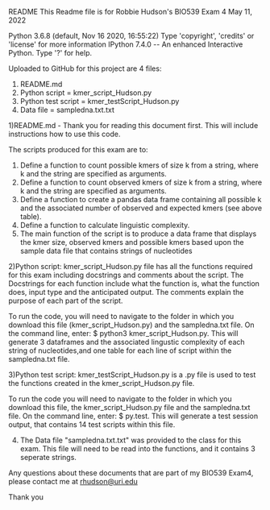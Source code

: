 README
This Readme file is for Robbie Hudson's BIO539 Exam 4 May 11, 2022

Python 3.6.8 (default, Nov 16 2020, 16:55:22) 
Type 'copyright', 'credits' or 'license' for more information
IPython 7.4.0 -- An enhanced Interactive Python. Type '?' for help.

Uploaded to GitHub for this project are 4 files:
1) README.md
2) Python script = kmer_script_Hudson.py
3) Python test script = kmer_testScript_Hudson.py
4) Data file = sampledna.txt.txt


1)README.md - Thank you for reading this document first. This will include instructions how to use this code. 

The scripts produced for this exam are to:
1. Define a function to count possible kmers of size k from a string, where k and the string are specified as arguments.
2. Define a function to count observed kmers of size k from a string, where k and the string are specified as arguments.
3. Define a function to create a pandas data frame containing all possible k and the associated number of observed and expected kmers (see above table).
4. Define a function to calculate linguistic complexity.
5. The main function of the script is to produce a data frame that displays the kmer size, observed kmers and possible kmers based upon the sample data file that contains strings of nucleotides 


2)Python script: kmer_script_Hudson.py file has all the functions required for this exam including docstrings and comments about the script. The Docstrings for each function include what the function is, what the function does, input type and the anticipated output. The comments explain the purpose of each part of the script.

To run the code, you will need to navigate to the folder in which you download this file (kmer_script_Hudson.py) and the sampledna.txt file. On the command line, enter: $ python3 kmer_script_Hudson.py. This will generate 3 dataframes and the associated lingustic complexity of each string of nucleotides,and one table for each line of script within the sampledna.txt file.
  
3)Python test script: kmer_testScript_Hudson.py is a .py file is used to test the functions created in the kmer_script_Hudson.py file. 

To run the code you will need to navigate to the folder in which you download this file, the kmer_script_Hudson.py file and the sampledna.txt file. On the command line, enter: $ py.test. This will generate a test session output, that contains 14 test scripts within this file.

4) The Data file "sampledna.txt.txt" was provided to the class for this exam. This file will need to be read into the functions, and it contains 3 seperate strings. 


Any questions about these documents that are part of my BIO539 Exam4, please contact me at rhudson@uri.edu 

Thank you


